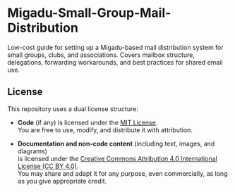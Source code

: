 # Migadu-Small-Group-Mail-Distribution
Low-cost guide for setting up a Migadu-based mail distribution system for small groups, clubs, and associations. Covers mailbox structure, delegations, forwarding workarounds, and best practices for shared email use.


## License

This repository uses a dual license structure:

- **Code** (if any) is licensed under the [MIT License](./LICENSE).  
  You are free to use, modify, and distribute it with attribution.

- **Documentation and non-code content** (including text, images, and diagrams)  
  is licensed under the [Creative Commons Attribution 4.0 International License (CC BY 4.0)](https://creativecommons.org/licenses/by/4.0/).  
  You may share and adapt it for any purpose, even commercially, as long as you give appropriate credit.
